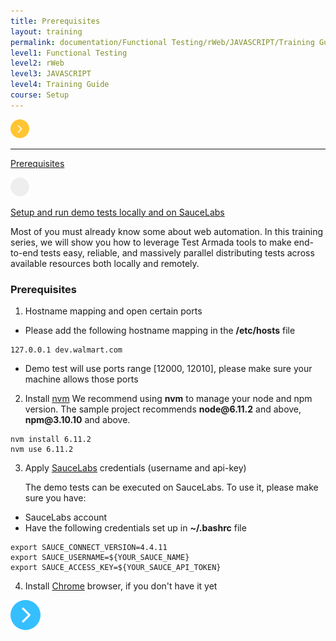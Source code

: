 ```yaml
---
title: Prerequisites
layout: training
permalink: documentation/Functional Testing/rWeb/JAVASCRIPT/Training Guide/Setup/Prerequisites
level1: Functional Testing
level2: rWeb
level3: JAVASCRIPT
level4: Training Guide
course: Setup
---
```

<div class="sidebar">
<div class="training-doc-link">
<div class ="training-doc-link-left">
<img class="training-doc-link-left__img" src="/images/training/actived.png" srcset="/images/training/actived%402x.png 2x, /images/training/actived%403x.png 3x" /><hr class="training-doc-link-left__hr training-doc-link-left__hr-pending" /></div>
<p class="training-doc-link__text">
<a class="training-doc-link__text-current" href="./Prerequisites">Prerequisites</a></p>
</div>
<div class="training-doc-link">
<div class ="training-doc-link-left">
<img class="training-doc-link-left__img" src="/images/training/unread.png" srcset="/images/training/unread%402x.png 2x, /images/training/unread%403x.png 3x" /></div>
<p class="training-doc-link__text">
<a class="training-doc-link__text-pending" href="./Setup and run demo tests locally and on SauceLabs">Setup and run demo tests locally and on SauceLabs</a></p>
</div>
</div>
<div class="training-doc-nav-btn">
</div>
<div class="training-content markdown">
<p>Most of you must already know some about web automation. In this training series, we will show you how to leverage Test Armada tools to make end-to-end tests easy, reliable, and massively parallel distributing tests across available resources both locally and remotely.</p>
<h3>Prerequisites</h3>
<ol>
<li>Hostname mapping and open certain ports</li>
</ol>
<ul>
<li>Please add the following hostname mapping in the <strong>/etc/hosts</strong> file</li>
</ul>
<pre><code class="language-bash">127.0.0.1 dev.walmart.com
</code></pre>
<ul>
<li>Demo test will use ports range [12000, 12010], please make sure your machine allows those ports</li>
</ul>
<ol start="2">
<li>Install <a href="https://github.com/creationix/nvm">nvm</a>
We recommend using <strong>nvm</strong> to manage your node and npm version. The sample project recommends <strong>node@6.11.2</strong> and above,  <strong>npm@3.10.10</strong> and above.</li>
</ol>
<pre><code class="language-bash">nvm install 6.11.2
nvm use 6.11.2
</code></pre>
<ol start="3">
<li><p>Apply <a href="saucelabs.com">SauceLabs</a> credentials (username and api-key)</p>
<p>The demo tests can be executed on SauceLabs. To use it, please make sure you have:</p></li>
</ol>
<ul>
<li>SauceLabs account</li>
<li>Have the following credentials set up in <strong>~/.bashrc</strong> file</li>
</ul>
<pre><code class="language-bash">export SAUCE_CONNECT_VERSION=4.4.11
export SAUCE_USERNAME=${YOUR_SAUCE_NAME}
export SAUCE_ACCESS_KEY=${YOUR_SAUCE_API_TOKEN}
</code></pre>
<ol start="4">
<li>Install <a href="https://www.google.com/chrome/browser/desktop/index.html">Chrome</a> browser, if you don't have it yet</li>
</ol>
</div>
<div class="training-doc-nav-btn">
<a href="./Setup and run demo tests locally and on SauceLabs"><img src="/images/training/btn-right.png" srcset="/images/training/btn-right%402x.png 2x, /images/training/btn-right%403x.png 3x" /></a>
</div>
